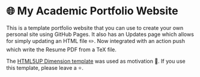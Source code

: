 # 🌐 My Academic Portfolio Website

This is a template portfolio website that you can use to create your own personal site using GitHub Pages. It also has an Updates page which allows for simply updating an HTML file ✏️. Now integrated with an action push which write the Resume PDF from a TeX file.

The [HTML5UP Dimension template](https://html5up.net/dimension) was used as motivation 🎨. If you use this template, please leave a ⭐.
